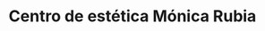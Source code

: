 ---
title: "Centro de estética Mónica Rubia"
url: /santa-coloma-de-cervello/centro-de-estetica-monica-rubia/
shop: cosméticos
---